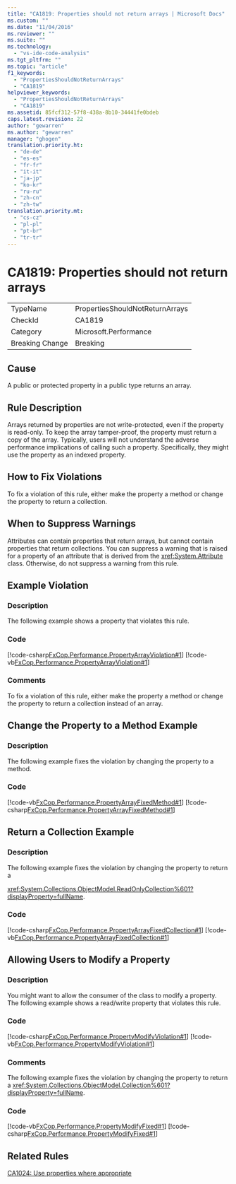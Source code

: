 ```yaml
---
title: "CA1819: Properties should not return arrays | Microsoft Docs"
ms.custom: ""
ms.date: "11/04/2016"
ms.reviewer: ""
ms.suite: ""
ms.technology: 
  - "vs-ide-code-analysis"
ms.tgt_pltfrm: ""
ms.topic: "article"
f1_keywords: 
  - "PropertiesShouldNotReturnArrays"
  - "CA1819"
helpviewer_keywords: 
  - "PropertiesShouldNotReturnArrays"
  - "CA1819"
ms.assetid: 85fcf312-57f8-438a-8b10-34441fe0bdeb
caps.latest.revision: 22
author: "gewarren"
ms.author: "gewarren"
manager: "ghogen"
translation.priority.ht: 
  - "de-de"
  - "es-es"
  - "fr-fr"
  - "it-it"
  - "ja-jp"
  - "ko-kr"
  - "ru-ru"
  - "zh-cn"
  - "zh-tw"
translation.priority.mt: 
  - "cs-cz"
  - "pl-pl"
  - "pt-br"
  - "tr-tr"
---
```

# CA1819: Properties should not return arrays
|||  
|-|-|  
|TypeName|PropertiesShouldNotReturnArrays|  
|CheckId|CA1819|  
|Category|Microsoft.Performance|  
|Breaking Change|Breaking|  
  
## Cause  
 A public or protected property in a public type returns an array.  
  
## Rule Description  
 Arrays returned by properties are not write-protected, even if the property is read-only. To keep the array tamper-proof, the property must return a copy of the array. Typically, users will not understand the adverse performance implications of calling such a property. Specifically, they might use the property as an indexed property.  
  
## How to Fix Violations  
 To fix a violation of this rule, either make the property a method or change the property to return a collection.  
  
## When to Suppress Warnings  
 Attributes can contain properties that return arrays, but cannot contain properties that return collections. You can suppress a warning that is raised for a property of an attribute that is derived from the <xref:System.Attribute> class. Otherwise, do not suppress a warning from this rule.  
  
## Example Violation  
  
### Description  
 The following example shows a property that violates this rule.  
  
### Code  
 [!code-csharp[FxCop.Performance.PropertyArrayViolation#1](../code-quality/codesnippet/CSharp/ca1819-properties-should-not-return-arrays_1.cs)]
 [!code-vb[FxCop.Performance.PropertyArrayViolation#1](../code-quality/codesnippet/VisualBasic/ca1819-properties-should-not-return-arrays_1.vb)]  
  
### Comments  
 To fix a violation of this rule, either make the property a method or change the property to return a collection instead of an array.  
  
## Change the Property to a Method Example  
  
### Description  
 The following example fixes the violation by changing the property to a method.  
  
### Code  
 [!code-vb[FxCop.Performance.PropertyArrayFixedMethod#1](../code-quality/codesnippet/VisualBasic/ca1819-properties-should-not-return-arrays_2.vb)]
 [!code-csharp[FxCop.Performance.PropertyArrayFixedMethod#1](../code-quality/codesnippet/CSharp/ca1819-properties-should-not-return-arrays_2.cs)]  
  
## Return a Collection Example  
  
### Description  
 The following example fixes the violation by changing the property to return a  
  
 <xref:System.Collections.ObjectModel.ReadOnlyCollection%601?displayProperty=fullName>.  
  
### Code  
 [!code-csharp[FxCop.Performance.PropertyArrayFixedCollection#1](../code-quality/codesnippet/CSharp/ca1819-properties-should-not-return-arrays_3.cs)]
 [!code-vb[FxCop.Performance.PropertyArrayFixedCollection#1](../code-quality/codesnippet/VisualBasic/ca1819-properties-should-not-return-arrays_3.vb)]  
  
## Allowing Users to Modify a Property  
  
### Description  
 You might want to allow the consumer of the class to modify a property. The following example shows a read/write property that violates this rule.  
  
### Code  
 [!code-csharp[FxCop.Performance.PropertyModifyViolation#1](../code-quality/codesnippet/CSharp/ca1819-properties-should-not-return-arrays_4.cs)]
 [!code-vb[FxCop.Performance.PropertyModifyViolation#1](../code-quality/codesnippet/VisualBasic/ca1819-properties-should-not-return-arrays_4.vb)]  
  
### Comments  
 The following example fixes the violation by changing the property to return a <xref:System.Collections.ObjectModel.Collection%601?displayProperty=fullName>.  
  
### Code  
 [!code-vb[FxCop.Performance.PropertyModifyFixed#1](../code-quality/codesnippet/VisualBasic/ca1819-properties-should-not-return-arrays_5.vb)]
 [!code-csharp[FxCop.Performance.PropertyModifyFixed#1](../code-quality/codesnippet/CSharp/ca1819-properties-should-not-return-arrays_5.cs)]  
  
## Related Rules  
 [CA1024: Use properties where appropriate](../code-quality/ca1024-use-properties-where-appropriate.md)